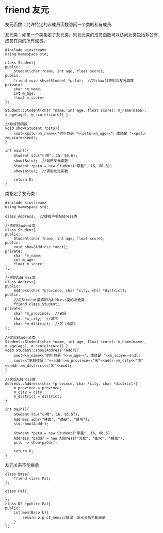 # friend 友元
友元函数：允许特定的非成员函数访问一个类的私有成员.

友元类：如果一个类指定了友元类，则友元类的成员函数可以访问此类包括非公有成员在内的所有成员。

	#include <iostream>
	using namespace std;
	
	class Student{
	public:
	    Student(char *name, int age, float score);
	public:
	    friend void show(Student *pstu);  //将show()声明为友元函数
	private:
	    char *m_name;
	    int m_age;
	    float m_score;
	};
	
	Student::Student(char *name, int age, float score): m_name(name), m_age(age), m_score(score){ }
	
	//非成员函数
	void show(Student *pstu){
	    cout<<pstu->m_name<<"的年龄是 "<<pstu->m_age<<"，成绩是 "<<pstu->m_score<<endl;
	}
	
	int main(){
	    Student stu("小明", 15, 90.6);
	    show(&stu);  //调用友元函数
	    Student *pstu = new Student("李磊", 16, 80.5);
	    show(pstu);  //调用友元函数
	
	    return 0;
	}


类指定了友元类：

	#include <iostream>
	using namespace std;
	
	class Address;  //提前声明Address类
	
	//声明Student类
	class Student{
	public:
	    Student(char *name, int age, float score);
	public:
	    void show(Address *addr);
	private:
	    char *m_name;
	    int m_age;
	    float m_score;
	};
	
	//声明Address类
	class Address{
	public:
	    Address(char *province, char *city, char *district);
	public:
	    //将Student类声明为Address类的友元类
	    friend class Student;
	private:
	    char *m_province;  //省份
	    char *m_city;  //城市
	    char *m_district;  //区（市区）
	};
	
	//实现Student类
	Student::Student(char *name, int age, float score): m_name(name), m_age(age), m_score(score){ }
	void Student::show(Address *addr){
	    cout<<m_name<<"的年龄是 "<<m_age<<"，成绩是 "<<m_score<<endl;
	    cout<<"家庭住址："<<addr->m_province<<"省"<<addr->m_city<<"市"<<addr->m_district<<"区"<<endl;
	}
	
	//实现Address类
	Address::Address(char *province, char *city, char *district){
	    m_province = province;
	    m_city = city;
	    m_district = district;
	}
	
	int main(){
	    Student stu("小明", 16, 95.5f);
	    Address addr("陕西", "西安", "雁塔");
	    stu.show(&addr);
	   
	    Student *pstu = new Student("李磊", 16, 80.5);
	    Address *paddr = new Address("河北", "衡水", "桃城");
	    pstu -> show(paddr);
	
	    return 0;
	}

友元关系不能继承

	class Base{
		friend class Pal;
	};

	class Pal{
		
	};
	class D2 :public Pal{
	public:
		int mem(Base b){
			return b.prot_mem;//错误，友元关系不能继承
		}
	};
